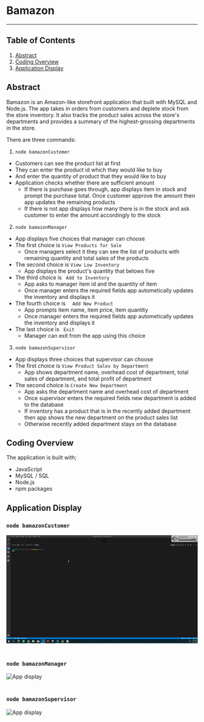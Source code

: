 # Bamazon
---------------
## Table of Contents
1. [Abstract](#abstract)
2. [Coding Overview](#overview)
3. [Application Display](#display)

<a name="abstract"></a>
## Abstract
Bamazon is an Amazon-like storefront application that built with MySQL and Node.js. The app takes in orders from customers and deplete stock from the store inventory. It also tracks the product sales across the store's departments and provides a summary of the highest-grossing departments in the store.

There are three commands: 
1. `node bamazonCustomer`
* Customers can see the product list at first
* They can enter the product id which they would like to buy
* And enter the quantity of product that they would like to buy
* Application checks whether there are sufficient amount
    * If there is purchase goes through, app displays item in stock and prompt the purchase total. Once customer approve the amount then app updates the remaining products
    * If there is not app displays how many there is in the stock and ask customer to enter the amount accordingly to the stock

2. `node bamazonManager`
* App displays five choices that manager can choose
* The first choice is  `View Products for Sale`
    * Once managers select it they can see the list of products with remaining quantity and total sales of the products
* The second choice is `View Low Inventory`
    * App displays the product's quantity that belows five
* The third choice is ` Add to Inventory`  
    * App asks to manager item id and the quantity of item
    * Once manager enters the required fields app autometically updates the inventory and displays it
* The fourth choice is  `  Add New Product` 
    * App prompts item name, item price, item quantity
    * Once manager enters the required fields app autometically updates the inventory and displays it
* The last choice is ` Exit`
    * Manager can exit from the app using this choice

3. `node bamazonSupervisor`
* App displays three choices that supervisor can choose
* The first choice is `View Product Sales by Department`
    * App shows department name, overhead cost of department, total sales of department, and total profit of department
* The second choice is `Create New Department`
    * App asks the department name and overhead cost of department
    * Once supervisor enters the required fields new department is added to the database
    * If inventory has a product that is in the recently added department then app shows the new department on the product sales list
    * Otherwise recently added department stays on the database

<a name="overview"></a>
## Coding Overview

The application is built with;

* JavaScript
* MySQL / SQL
* Node.js
* npm packages

<a name="display"></a>
## Application Display

### `node bamazonCustomer`
<img src="assets/images/ezgif.com-video-to-gif.gif" alt="App display">
<br>
<br>

### `node bamazonManager`
<img src="assets/images/ezgif.com-video-to-gif(1).gif" alt="App display">
<br>
<br>

### `node bamazonSupervisor`
<img src="assets/images/ezgif.com-video-to-gif.gif(2)" alt="App display">